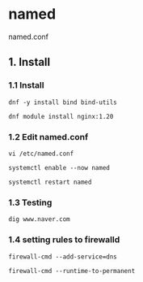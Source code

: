 # named
named.conf

## 1. Install

### 1.1 Install

    dnf -y install bind bind-utils
    
    dnf module install nginx:1.20
            
### 1.2 Edit named.conf

    vi /etc/named.conf
    
    systemctl enable --now named
    
    systemctl restart named

### 1.3 Testing

    dig www.naver.com
    
    
    
### 1.4 setting rules to firewalld

    firewall-cmd --add-service=dns
    
    firewall-cmd --runtime-to-permanent
